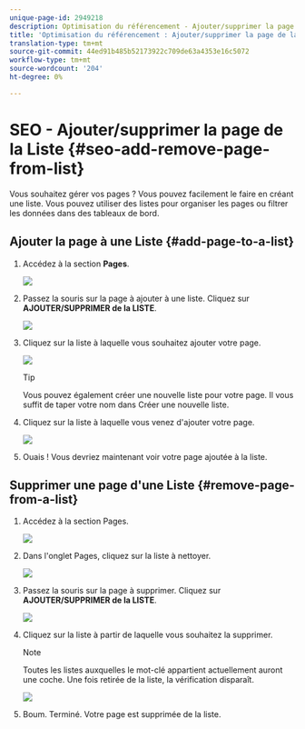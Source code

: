 ```yaml
---
unique-page-id: 2949218
description: Optimisation du référencement - Ajouter/supprimer la page de la Liste - Documents marketing - Documentation du produit
title: 'Optimisation du référencement : Ajouter/supprimer la page de la Liste'
translation-type: tm+mt
source-git-commit: 44ed91b485b52173922c709de63a4353e16c5072
workflow-type: tm+mt
source-wordcount: '204'
ht-degree: 0%

---
```



# SEO - Ajouter/supprimer la page de la Liste {#seo-add-remove-page-from-list}

Vous souhaitez gérer vos pages ? Vous pouvez facilement le faire en créant une liste. Vous pouvez utiliser des listes pour organiser les pages ou filtrer les données dans des tableaux de bord.

## Ajouter la page à une Liste {#add-page-to-a-list}

1. Accédez à la section **Pages**.

   ![](assets/image2014-9-18-13-3a2-3a49.png)

1. Passez la souris sur la page à ajouter à une liste. Cliquez sur **AJOUTER/SUPPRIMER de la LISTE**.

   ![](assets/image2014-9-18-13-3a2-3a53.png)

1. Cliquez sur la liste à laquelle vous souhaitez ajouter votre page.

   ![](assets/image2014-9-18-13-3a3-3a13.png)

   >[!TIP]
   >
   >Vous pouvez également créer une nouvelle liste pour votre page. Il vous suffit de taper votre nom dans Créer une nouvelle liste.

1. Cliquez sur la liste à laquelle vous venez d&#39;ajouter votre page.

   ![](assets/image2014-9-18-13-3a3-3a40.png)

1. Ouais ! Vous devriez maintenant voir votre page ajoutée à la liste.

## Supprimer une page d&#39;une Liste {#remove-page-from-a-list}

1. Accédez à la section Pages.

   ![](assets/image2014-9-18-13-3a3-3a45.png)

1. Dans l&#39;onglet Pages, cliquez sur la liste à nettoyer.

   ![](assets/image2014-9-18-13-3a3-3a59.png)

1. Passez la souris sur la page à supprimer. Cliquez sur **AJOUTER/SUPPRIMER de la LISTE**.

   ![](assets/image2014-9-18-13-3a4-3a3.png)

1. Cliquez sur la liste à partir de laquelle vous souhaitez la supprimer.

   >[!NOTE]
   >
   >Toutes les listes auxquelles le mot-clé appartient actuellement auront une coche. Une fois retirée de la liste, la vérification disparaît.

   ![](assets/image2014-9-18-13-3a5-3a40.png)

1. Boum. Terminé. Votre page est supprimée de la liste.

